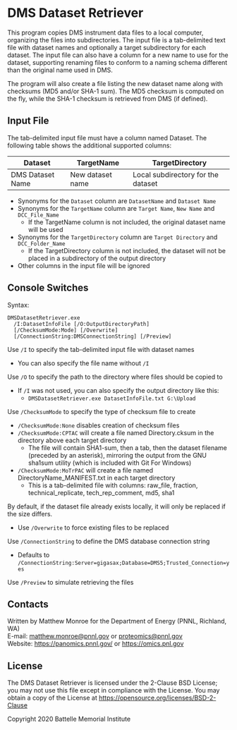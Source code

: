 
# DMS Dataset Retriever

This program copies DMS instrument data files to a local computer, organizing the files into subdirectories.
The input file is a tab-delimited text file with dataset names and optionally a target subdirectory for each dataset.
The input file can also have a column for a new name to use for the dataset, supporting renaming files
to conform to a naming schema different than the original name used in DMS.

The program will also create a file listing the new dataset name along with checksums (MD5 and/or SHA-1 sum).
The MD5 checksum is computed on the fly, while the SHA-1 checksum is retrieved from DMS (if defined).

## Input File

The tab-delimited input file must have a column named Dataset. The following table shows the additional supported columns:

| Dataset          | TargetName       | TargetDirectory                    |
|------------------|------------------|------------------------------------|
| DMS Dataset Name | New dataset name | Local subdirectory for the dataset |

* Synonyms for the `Dataset` column are `DatasetName` and `Dataset Name`
* Synonyms for the `TargetName` column are `Target Name`, `New Name` and `DCC_File_Name`
  * If the TargetName column is not included, the original dataset name will be used
* Synonyms for the `TargetDirectory` column  are `Target Directory` and `DCC_Folder_Name`
  * If the TargetDirectory column is not included, the dataset will not be placed in a subdirectory of the output directory
* Other columns in the input file will be ignored

## Console Switches

Syntax:

```
DMSDatasetRetriever.exe
  /I:DatasetInfoFile [/O:OutputDirectoryPath] 
  [/ChecksumMode:Mode] [/Overwrite] 
  [/ConnectionString:DMSConnectionString] [/Preview] 
```

Use `/I` to specify the tab-delimited input file with dataset names
* You can also specify the file name without `/I`

Use `/O` to specify the path to the directory where files should be copied to
* If `/I` was not used, you can also specify the output directory like this:
  * `DMSDatasetRetriever.exe DatasetInfoFile.txt G:\Upload`
  
Use `/ChecksumMode` to specify the type of checksum file to create
* `/ChecksumMode:None` disables creation of checksum files
* `/ChecksumMode:CPTAC` will create a file named Directory.cksum in the directory above each target directory
  * The file will contain SHA1-sum, then a tab, then the dataset filename (preceded by an asterisk), mirroring the output from the GNU sha1sum utility (which is included with Git For Windows)
* `/ChecksumMode:MoTrPAC` will create a file named DirectoryName_MANIFEST.txt in each target directory
  * This is a tab-delimited file with columns: raw_file, fraction, technical_replicate, tech_rep_comment, md5, sha1

By default, if the dataset file already exists locally, it will only be replaced if the size differs.
* Use `/Overwrite` to force existing files to be replaced

Use `/ConnectionString` to define the DMS database connection string
* Defaults to `/ConnectionString:Server=gigasax;Database=DMS5;Trusted_Connection=yes`

Use `/Preview` to simulate retrieving the files

## Contacts

Written by Matthew Monroe for the Department of Energy (PNNL, Richland, WA) \
E-mail: matthew.monroe@pnnl.gov or proteomics@pnnl.gov\
Website: https://panomics.pnnl.gov/ or https://omics.pnl.gov

## License

The DMS Dataset Retriever is licensed under the 2-Clause BSD License; 
you may not use this file except in compliance with the License.  You may obtain 
a copy of the License at https://opensource.org/licenses/BSD-2-Clause

Copyright 2020 Battelle Memorial Institute
